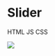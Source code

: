 # Slider
HTML JS CSS

<picture>
<source 
  srcset="https://github-readme-stats.vercel.app/api?username=ShivaShirsath&show_icons=true&icon_color=F80&text_color=FFF&hide_title=true&border_color=0AF&include_all_commits=true&bg_color=000&title_color=0F0&border_radius=25"
  media="(prefers-color-scheme: dark)"
/>
<source
  srcset="https://github-readme-stats.vercel.app/api?username=ShivaShirsath&show_icons=true&icon_color=F80&text_color=000&hide_title=true&border_color=08F&include_all_commits=true&bg_color=fff&title_color=080&border_radius=25"
  media="(prefers-color-scheme: light), (prefers-color-scheme: no-preference)"
/>
<img src="https://github-readme-stats.vercel.app/api?username=ShivaShirsath&show_icons=true&icon_color=F80&text_color=aaa&hide_title=true&border_color=888&include_all_commits=true&bg_color=90,000,000,000&title_color=0A0&border_radius=25" />
</picture>
